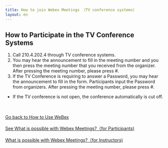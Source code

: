 ```yaml
---
title: How to join Webex Meetings （TV conference systems）
layout: en
---
```


## How to Participate in the TV Conference Systems

1. Call 210.4.202.4 through TV conference systems.
1. You may hear the announcement to fill in the meeting number and you then press the meeting number that you received from the organizer. After pressing the meeting number, please press #. 
1. If the TV Conference is requiring to answer a Password, you may hear the announcement to fill in the form. Participants input the Password from organizers. After pressing the meeting number, please press #. 
* If the TV conference is not open, the conference automatically is cut off.





<br>
<br>
<a href="index" target="_blank">Go back to How to Use WeBex</a>
<br>
<br>
<a href="meeting_participant" target="_blank">See What is possible with Webex Meetings?（for Participants)</a>
<br>
<br>
<a href="meeting_owner" target="_blank">What is possible with Webex Meetings?（for Instructors)</a>
